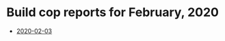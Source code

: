 # Build cop reports for February, 2020

* [2020-02-03](https://bitbucket.org/osrf/gazebo/wiki/buildcop/2020/02/03.md)